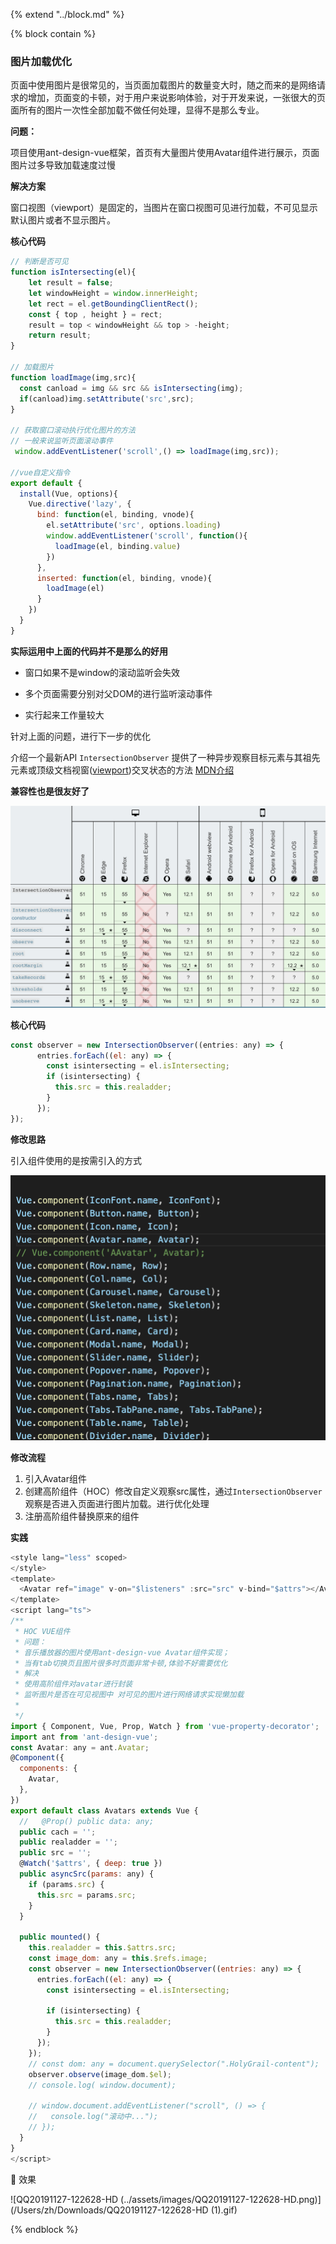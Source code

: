 {% extend "../block.md" %}

{% block  contain  %}

### 图片加载优化

页面中使用图片是很常见的，当页面加载图片的数量变大时，随之而来的是网络请求的增加，页面变的卡顿，对于用户来说影响体验，对于开发来说，一张很大的页面所有的图片一次性全部加载不做任何处理，显得不是那么专业。



**问题：**

项目使用ant-design-vue框架，首页有大量图片使用Avatar组件进行展示，页面图片过多导致加载速度过慢 



**解决方案**

窗口视图（viewport）是固定的，当图片在窗口视图可见进行加载，不可见显示默认图片或者不显示图片。



**核心代码**

```javascript
// 判断是否可见
function isIntersecting(el){
    let result = false;
    let windowHeight = window.innerHeight;
    let rect = el.getBoundingClientRect();
    const { top , height } = rect;
    result = top < windowHeight && top > -height;
    return result;
}

// 加载图片
function loadImage(img,src){
  const canload = img && src && isIntersecting(img);
  if(canload)img.setAttribute('src',src);   
}

// 获取窗口滚动执行优化图片的方法
// 一般来说监听页面滚动事件
 window.addEventListener('scroll',() => loadImage(img,src));

//vue自定义指令
export default {
  install(Vue, options){
    Vue.directive('lazy', {
      bind: function(el, binding, vnode){
        el.setAttribute('src', options.loading)
        window.addEventListener('scroll', function(){
          loadImage(el, binding.value)
        })
      },
      inserted: function(el, binding, vnode){
        loadImage(el)
      }
    })
  }
}
```

**实际运用中上面的代码并不是那么的好用**

- 窗口如果不是window的滚动监听会失效

- 多个页面需要分别对父DOM的进行监听滚动事件

- 实行起来工作量较大

  

针对上面的问题，进行下一步的优化

介绍一个最新API `IntersectionObserver`  提供了一种异步观察目标元素与其祖先元素或顶级文档视窗([viewport](https://developer.mozilla.org/en-US/docs/Glossary/viewport))交叉状态的方法 [MDN介绍](https://developer.mozilla.org/zh-CN/docs/Web/API/IntersectionObserver)



**兼容性也是很友好了**

![image-20191127120129214](../assets/images/image-20191127120129214.png)

**核心代码**

```javascript
const observer = new IntersectionObserver((entries: any) => {
      entries.forEach((el: any) => {
        const isintersecting = el.isIntersecting;
        if (isintersecting) {
          this.src = this.realadder;
        }
      });
});
```

**修改思路**

引入组件使用的是按需引入的方式

![image-20191127121405103](../assets/images/image-20191127121405103.png)





**修改流程**

1. 引入Avatar组件
2. 创建高阶组件（HOC）修改自定义观察src属性，通过`IntersectionObserver`观察是否进入页面进行图片加载。进行优化处理
3. 注册高阶组件替换原来的组件



**实践**

```javascript
<style lang="less" scoped>
</style>
<template>
  <Avatar ref="image" v-on="$listeners" :src="src" v-bind="$attrs"></Avatar>
</template>
<script lang="ts">
/**
 * HOC VUE组件
 * 问题：
 * 音乐播放器的图片使用ant-design-vue Avatar组件实现；
 * 当有tab切换页且图片很多时页面非常卡顿,体验不好需要优化
 * 解决
 * 使用高阶组件对avatar进行封装
 * 监听图片是否在可见视图中 对可见的图片进行网络请求实现懒加载
 *
 */
import { Component, Vue, Prop, Watch } from 'vue-property-decorator';
import ant from 'ant-design-vue';
const Avatar: any = ant.Avatar;
@Component({
  components: {
    Avatar,
  },
})
export default class Avatars extends Vue {
  //   @Prop() public data: any;
  public cach = '';
  public realadder = '';
  public src = '';
  @Watch('$attrs', { deep: true })
  public asyncSrc(params: any) {
    if (params.src) {
      this.src = params.src;
    }
  }

  public mounted() {
    this.realadder = this.$attrs.src;
    const image_dom: any = this.$refs.image;
    const observer = new IntersectionObserver((entries: any) => {
      entries.forEach((el: any) => {
        const isintersecting = el.isIntersecting;

        if (isintersecting) {
          this.src = this.realadder;
        }
      });
    });
    // const dom: any = document.querySelector(".HolyGrail-content");
    observer.observe(image_dom.$el);
    // console.log( window.document);

    // window.document.addEventListener("scroll", () => {
    //   console.log("滚动中...");
    // });
  }
}
</script>
```

🎉 效果

![QQ20191127-122628-HD (../assets/images/QQ20191127-122628-HD.png)](/Users/zh/Downloads/QQ20191127-122628-HD (1).gif)

{% endblock  %}